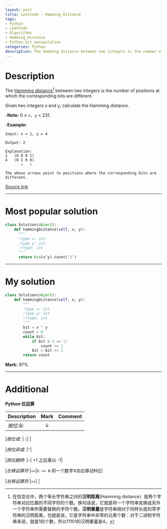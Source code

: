 ```yaml
---
layout: post
title: LeetCode - Hamming Distance
tags:
- Python
- LeetCode
- Algorithms
- Hamming_Distance
- Python_bit_manipulation
categories: Python
description: The Hamming distance between two integers is the number of positions at which the corresponding bits are different.Given two integers x and y, calculate the Hamming distance.
---
```


# Description

The [Hamming distance](https://en.wikipedia.org/wiki/Hamming_distance)[^footer_1] between two integers is the number of positions at which the corresponding bits are different.

Given two integers x and y, calculate the Hamming distance.

-**Note:**
0 ≤ `x, y` < 231.

-**Example:**
```
Input: x = 1, y = 4

Output: 2

Explanation:
1   (0 0 0 1)
4   (0 1 0 0)
       ↑   ↑

The above arrows point to positions where the corresponding bits are different.
```

[Source link](https://leetcode.com/problems/hamming-distance/#/description)

__________
# Most popular solution

```python
class Solution(object):
    def hammingDistance(self, x, y):
      """
      :type x: int
      :type y: int
      :rtype: int
      """
      return bin(x^y).count('1')
```

__________
# My solution

```python
class Solution(object):
    def hammingDistance(self, x, y):
        """
        :type x: int
        :type y: int
        :rtype: int
        """
        bit = x ^ y
        count = 0
        while bit:
            if bit & 1 == 1:
                count += 1
            bit = bit >> 1
        return count
```

**Mark:** 97%

__________
# Additional

**Python 位运算**

| Description | Mark | Comment |
|:--------|:-------:|--------:|
|*按位与:* |`&`| |

|*按位或:* | `|`| |

|*按位异或:* |`^`|

|*按位翻转:* |`~`| +1 之后乘以 -1|

|*左移运算符* |`<<`|`X << N` 将一个数字X向左移动N位|

|*右移运算符* |`>>`|      |

[^footer_1]: 在信息论中，两个等长字符串之间的**汉明距离**(Hamming distance）是两个字符串对应位置的不同字符的个数。换句话说，它就是将一个字符串变换成另外一个字符串所需要替换的字符个数。**汉明重量**是字符串相对于同样长度的零字符串的汉明距离，也就是说，它是字符串中非零的元素个数：对于二进制字符串来说，就是1的个数，所以11101的汉明重量是4。

